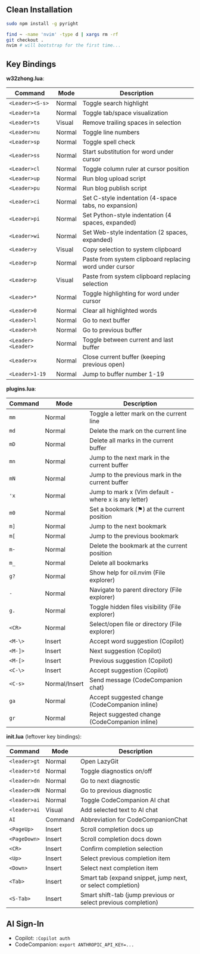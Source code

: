 ## Clean Installation
```sh
sudo npm install -g pyright

find ~ -name 'nvim' -type d | xargs rm -rf
git checkout .
nvim # will bootstrap for the first time...
```

## Key Bindings

**w32zhong.lua**:

| Command | Mode | Description |
|---------|------|-------------|
| `<Leader><S-s>` | Normal | Toggle search highlight |
| `<Leader>ta` | Normal | Toggle tab/space visualization |
| `<Leader>ts` | Visual | Remove trailing spaces in selection |
| `<Leader>nu` | Normal | Toggle line numbers |
| `<Leader>sp` | Normal | Toggle spell check |
| `<Leader>ss` | Normal | Start substitution for word under cursor |
| `<Leader>cl` | Normal | Toggle column ruler at cursor position |
| `<Leader>up` | Normal | Run blog upload script |
| `<Leader>pu` | Normal | Run blog publish script |
| `<Leader>ci` | Normal | Set C-style indentation (4-space tabs, no expansion) |
| `<Leader>pi` | Normal | Set Python-style indentation (4 spaces, expanded) |
| `<Leader>wi` | Normal | Set Web-style indentation (2 spaces, expanded) |
| `<Leader>y` | Visual | Copy selection to system clipboard |
| `<Leader>p` | Normal | Paste from system clipboard replacing word under cursor |
| `<Leader>p` | Visual | Paste from system clipboard replacing selection |
| `<Leader>*` | Normal | Toggle highlighting for word under cursor |
| `<Leader>0` | Normal | Clear all highlighted words |
| `<Leader>l` | Normal | Go to next buffer |
| `<Leader>h` | Normal | Go to previous buffer |
| `<Leader><Leader>` | Normal | Toggle between current and last buffer |
| `<Leader>x` | Normal | Close current buffer (keeping previous open) |
| `<Leader>1-19` | Normal | Jump to buffer number 1-19 |


**plugins.lua**:

| Command | Mode | Description |
|---------|------|-------------|
| `mm` | Normal | Toggle a letter mark on the current line |
| `md` | Normal | Delete the mark on the current line |
| `mD` | Normal | Delete all marks in the current buffer |
| `mn` | Normal | Jump to the next mark in the current buffer |
| `mN` | Normal | Jump to the previous mark in the current buffer |
| `'x` | Normal | Jump to mark x (Vim default - where x is any letter) |
| `m0` | Normal | Set a bookmark (⚑) at the current position |
| `m]` | Normal | Jump to the next bookmark |
| `m[` | Normal | Jump to the previous bookmark |
| `m-` | Normal | Delete the bookmark at the current position |
| `m_` | Normal | Delete all bookmarks |
| `g?` | Normal | Show help for oil.nvim (File explorer) |
| `-` | Normal | Navigate to parent directory (File explorer) |
| `g.` | Normal | Toggle hidden files visibility (File explorer) |
| `<CR>` | Normal | Select/open file or directory (File explorer) |
| `<M-\>` | Insert | Accept word suggestion (Copilot) |
| `<M-]>` | Insert | Next suggestion (Copilot) |
| `<M-[>` | Insert | Previous suggestion (Copilot) |
| `<C-\>` | Insert | Accept suggestion (Copilot) |
| `<C-s>` | Normal/Insert | Send message (CodeCompanion chat) |
| `ga` | Normal | Accept suggested change (CodeCompanion inline) |
| `gr` | Normal | Reject suggested change (CodeCompanion inline) |


**init.lua** (leftover key bindings):

| Command | Mode | Description |
|---------|------|-------------|
| `<leader>gt` | Normal | Open LazyGit |
| `<leader>td` | Normal | Toggle diagnostics on/off |
| `<leader>dn` | Normal | Go to next diagnostic |
| `<leader>dN` | Normal | Go to previous diagnostic |
| `<leader>ai` | Normal | Toggle CodeCompanion AI chat |
| `<leader>ai` | Visual | Add selected text to AI chat |
| `AI` | Command | Abbreviation for CodeCompanionChat |
| `<PageUp>` | Insert | Scroll completion docs up |
| `<PageDown>` | Insert | Scroll completion docs down |
| `<CR>` | Insert | Confirm completion selection |
| `<Up>` | Insert | Select previous completion item |
| `<Down>` | Insert | Select next completion item |
| `<Tab>` | Insert | Smart tab (expand snippet, jump next, or select completion) |
| `<S-Tab>` | Insert | Smart shift-tab (jump previous or select previous completion) |

## AI Sign-In
* Copilot: `:Copilot auth`
* CodeCompanion: `export ANTHROPIC_API_KEY=...`
